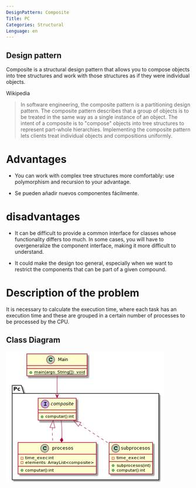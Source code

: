 ```yaml
---
DesignPattern: Composite
Title: PC
Categories: Structural
Lenguage: en
---
```


## Design pattern

Composite is a structural design pattern that allows you to compose objects into tree structures and work with those structures as if they were individual objects.

Wikipedia

> In software engineering, the composite pattern is a partitioning design pattern. The composite pattern describes that a group of objects is to be treated in the same way as a single instance of an object. The intent of a composite is to "compose" objects into tree structures to represent part-whole hierarchies. Implementing the composite pattern lets clients treat individual objects and compositions uniformly.

# Advantages

* You can work with complex tree structures more comfortably: use polymorphism and recursion to your advantage.

* Se pueden añadir nuevos componentes fácilmente.

# disadvantages

* It can be difficult to provide a common interface for classes whose functionality differs too much. In some cases, you will have to overgeneralize the component interface, making it more difficult to understand.

* It could make the design too general, especially when we want to restrict the components that can be part of a given compound.

# Description of the problem

It is necessary to calculate the execution time, where each task has an execution time and these are grouped in a certain number of processes to be processed by the CPU.

## Class Diagram

![](./etc/composite.umr.png "Class diagram")
